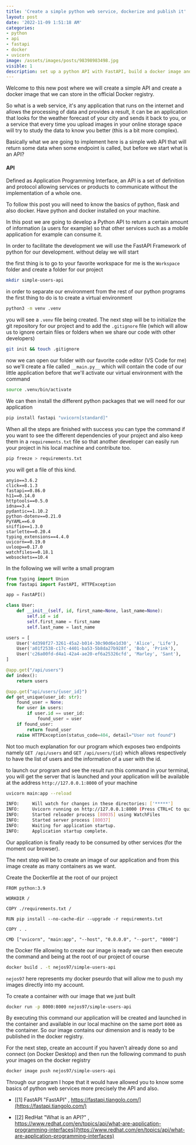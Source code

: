 ```yaml
---
title: 'Create a simple python web service, dockerize and publish it'
layout: post
date: '2022-11-09 1:51:18 AM'
categories:
- python
- api
- fastapi
- docker
- uvicorn
image: /assets/images/posts/98398983498.jpg
visible: 1
description: set up a python API with FastAPI, build a docker image and publish it on the docker registry.
---
```




Welcome to this new post where we will create a simple API and create a docker image that we can store in the official Docker registry.

So what is a web service, it's any application that runs on the internet and allows the processing of data and provides a result, it can be an application that looks for the weather forecast of your city and sends it back to you, or a service that every time you upload images in your online storage space will try to study the data to know you better (this is a bit more complex).

Basically what we are going to implement here is a simple web API that will return some data when some endpoint is called, but before we start what is an API?

#### API

Defined as Application Programming Interface, an API is a set of definition and protocol allowing services or products to communicate without the implementation of a whole one.

To follow this post you will need to know the basics of python, flask and also docker. Have python and docker installed on your machine. 

In this post we are going to develop a Python API to return a certain amount of information (a users for example) so that other services such as a mobile application for example can consume it.

In order to facilitate the development we will use the FastAPI Framework of python for our development. without delay we will start

the first thing is to go to your favorite workspace for me is the `Workspace` folder and create a folder for our project

```bash
mkdir simple-users-api
```

in order to separate our environment from the rest of our python programs the first thing to do is to create a virtual environment

```bash
python3 -m venv .venv
```

you will see a `.venv` file being created. The next step will be to initialize the git repository for our project and to add the `.gitignore` file (which will allow us to ignore certain files or folders when we share our code with other developers)

```bash
git init && touch .gitignore
```

now we can open our folder with our favorite code editor (VS Code for me)
so we'll create a file called `__main.py__` which will contain the code of our little application before that we'll activate our virtual environment with the command

```bash
source .venv/bin/activate
```

We can then install the different python packages that we will need for our application

```bash
pip install fastapi "uvicorn[standard]"
```

When all the steps are finished with success you can type the command if you want to see the different dependencies of your project and also keep them in a `requirements.txt` file so that another developer can easily run your project in his local machine and contribute too.

```bash
pip freeze > requirements.txt
```

you will get a file of this kind.

```
anyio==3.6.2
click==8.1.3
fastapi==0.86.0
h11==0.14.0
httptools==0.5.0
idna==3.4
pydantic==1.10.2
python-dotenv==0.21.0
PyYAML==6.0
sniffio==1.3.0
starlette==0.20.4
typing_extensions==4.4.0
uvicorn==0.19.0
uvloop==0.17.0
watchfiles==0.18.1
websockets==10.4
```

In the following we will write a small program

```python
from typing import Union
from fastapi import FastAPI, HTTPException

app = FastAPI()

class User:
	def __init__(self, id, first_name=None, last_name=None):
		self.id = id
		self.first_name = first_name
		self.last_name = last_name

users = [
	User('4d398f27-3261-45a2-b014-30c90d6e1d30', 'Alice', 'Life'),
	User('a01f2538-c17c-4401-ba53-5b8da27b928f', 'Bob', 'Prink'),
	User('c26a00fd-d4a1-42a4-ae20-ef6a25326cfd', 'Marley', 'Sant'),
]

@app.get("/api/users")
def index():
	return users

@app.get("api/users/{user_id}")
def get_unique(user_id: str):
	found_user = None;
	for user in users:
		if user.id == user_id:
			found_user = user
	if found_user:
		return found_user
	raise HTTPException(status_code=404, detail="User not found")
```

Not too much explanation for our program which exposes two endpoints namely `GET /api/users` and `GET /api/users/{id}` which allows respectively to have the list of users and the information of a user with the id.

to launch our program and see the result run this command in your terminal, you will get the server that is launched and your application will be available at the address `http://127.0.0.1:8000` of your machine

```bash
uvicorn main:app --reload
```

```bash
INFO:     Will watch for changes in these directories: ['*****']
INFO:     Uvicorn running on http://127.0.0.1:8000 (Press CTRL+C to quit)
INFO:     Started reloader process [80035] using WatchFiles
INFO:     Started server process [80037]
INFO:     Waiting for application startup.
INFO:     Application startup complete.
```

Our application is finally ready to be consumed by other services (for the moment our browser).

The next step will be to create an image of our application and from this image create as many containers as we want.

Create the Dockerfile at the root of our project

```
FROM python:3.9

WORKDIR /

COPY ./requirements.txt /

RUN pip install --no-cache-dir --upgrade -r requirements.txt

COPY . .

CMD ["uvicorn", "main:app", "--host", "0.0.0.0", "--port", "8000"]

```

the Docker file allowing to create our image is ready we can then execute the command and being at the root of our project of course

```bash
docker build . -t nejos97/simple-users-api    
```

`nejos97` here represents my docker pseurdo that will allow me to push my images directly into my account.

To create a container with our image that we just built

```bash
docker run -p 8000:8000 nejos97/simple-users-api 
```

By executing this command our application will be created and launched in the container and available in our local machine on the same port `8000` as the container. So our image contains our dimension and is ready to be published in the docker registry.

For the next step, create an account if you haven't already done so and connect (on Docker Desktop) and then run the following command to push your images on the docker registry

```bash
docker image push nejos97/simple-users-api
```

Through our program I hope that it would have allowed you to know some basics of python web services more precisely the API and also.

-  [[1] FastAPI "FastAPI" , https://fastapi.tiangolo.com/](https://fastapi.tiangolo.com/)

-  [[2] RedHat "What is an API?" , https://www.redhat.com/en/topics/api/what-are-application-programming-interfaces](https://www.redhat.com/en/topics/api/what-are-application-programming-interfaces)